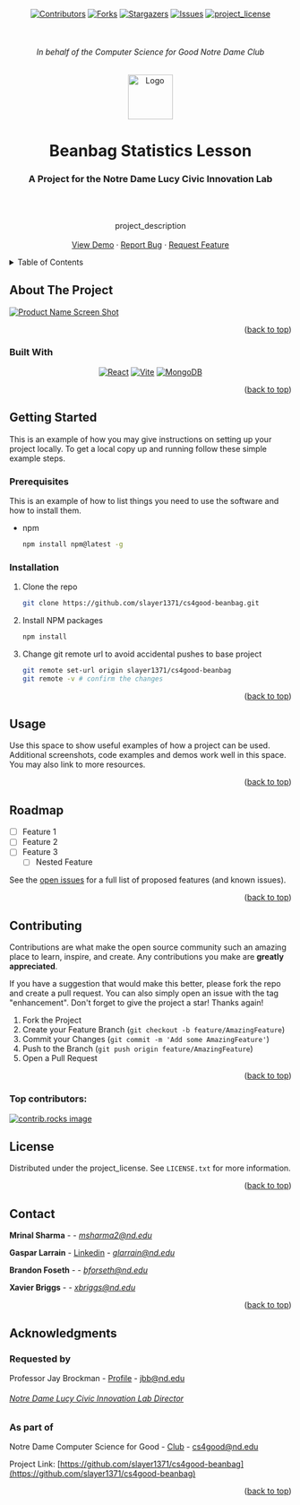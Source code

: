 
<div align="center">
  
<a> [![Contributors][contributors-shield]][contributors-url] </a>
<a> [![Forks][forks-shield]][forks-url] </a>
<a> [![Stargazers][stars-shield]][stars-url] </a>
<a> [![Issues][issues-shield]][issues-url]</a>
<a> [![project_license][license-shield]][license-url] </a>



<!-- PROJECT LOGO -->
<br />
  <h6> In behalf of the Computer Science for Good Notre Dame Club </h6>
  <a href="https://sites.nd.edu/cs4good/contact-information-2/">
    <img src="https://user-content.givegab.com/uploads/group/logo/469371/737eb99aa84d6fc1fb510db2865e94e5ef0b7015.png" alt="Logo" width="80" height="80">
  </a>

<h1>Beanbag Statistics Lesson</h1>
<h3>A Project for the Notre Dame Lucy Civic Innovation Lab</h3>
</br>
</br>
  <p align="center">
    project_description
    <br />
    <br />
    <a href="https://cs4good-beanbag.vercel.app/">View Demo</a>
    &middot;
    <a href="https://github.com/slayer1371/cs4good-beanbag/issues/new?labels=bug&template=bug-report---.md">Report Bug</a>
    &middot;
    <a href="https://github.com/slayer1371/cs4good-beanbag/issues/new?labels=enhancement&template=feature-request---.md">Request Feature</a>
  </p>
</div>



<!-- TABLE OF CONTENTS -->
<details>
  <summary>Table of Contents</summary>
  <ol>
    <li>
      <a href="#about-the-project">About The Project</a>
      <ul>
        <li><a href="#built-with">Built With</a></li>
      </ul>
    </li>
    <li>
      <a href="#getting-started">Getting Started</a>
      <ul>
        <li><a href="#prerequisites">Prerequisites</a></li>
        <li><a href="#installation">Installation</a></li>
      </ul>
    </li>
    <li><a href="#usage">Usage</a></li>
    <li><a href="#roadmap">Roadmap</a></li>
    <li><a href="#contributing">Contributing</a></li>
    <li><a href="#license">License</a></li>
    <li><a href="#contact">Contact</a></li>
    <li><a href="#acknowledgments">Acknowledgments</a></li>
  </ol>
</details>



<!-- ABOUT THE PROJECT -->
## About The Project

[![Product Name Screen Shot][product-screenshot]](https://example.com)

<p align="right">(<a href="#readme-top">back to top</a>)</p>



### Built With

<div align="center">

<a>[![React][React.js]][React-url]</a>
<a>[![Vite][Vite.dev]][Vite-url]</a>
<a>[![MongoDB][MongoDB.com]][MongoDB-url]</a>
</div>

<p align="right">(<a href="#readme-top">back to top</a>)</p>



<!-- GETTING STARTED -->
## Getting Started

This is an example of how you may give instructions on setting up your project locally.
To get a local copy up and running follow these simple example steps.

### Prerequisites

This is an example of how to list things you need to use the software and how to install them.
* npm
  ```sh
  npm install npm@latest -g
  ```

### Installation

1. Clone the repo
   ```sh
   git clone https://github.com/slayer1371/cs4good-beanbag.git
   ```
2. Install NPM packages
   ```sh
   npm install
   ```
3. Change git remote url to avoid accidental pushes to base project
   ```sh
   git remote set-url origin slayer1371/cs4good-beanbag
   git remote -v # confirm the changes
   ```

<p align="right">(<a href="#readme-top">back to top</a>)</p>



<!-- USAGE EXAMPLES -->
## Usage

Use this space to show useful examples of how a project can be used. Additional screenshots, code examples and demos work well in this space. You may also link to more resources.


<p align="right">(<a href="#readme-top">back to top</a>)</p>


<!-- ROADMAP -->
## Roadmap

- [ ] Feature 1
- [ ] Feature 2
- [ ] Feature 3
    - [ ] Nested Feature

See the [open issues](https://github.com/slayer1371/cs4good-beanbag/issues) for a full list of proposed features (and known issues).

<p align="right">(<a href="#readme-top">back to top</a>)</p>



<!-- CONTRIBUTING -->
## Contributing

Contributions are what make the open source community such an amazing place to learn, inspire, and create. Any contributions you make are **greatly appreciated**.

If you have a suggestion that would make this better, please fork the repo and create a pull request. You can also simply open an issue with the tag "enhancement".
Don't forget to give the project a star! Thanks again!

1. Fork the Project
2. Create your Feature Branch (`git checkout -b feature/AmazingFeature`)
3. Commit your Changes (`git commit -m 'Add some AmazingFeature'`)
4. Push to the Branch (`git push origin feature/AmazingFeature`)
5. Open a Pull Request

<p align="right">(<a href="#readme-top">back to top</a>)</p>

### Top contributors:

<a href="https://github.com/slayer1371/cs4good-beanbag/graphs/contributors">
  <img src="https://contrib.rocks/image?repo=slayer1371/cs4good-beanbag" alt="contrib.rocks image" />
</a>



<!-- LICENSE -->
## License

Distributed under the project_license. See `LICENSE.txt` for more information.

<p align="right">(<a href="#readme-top">back to top</a>)</p>



<!-- CONTACT -->
## Contact

**Mrinal Sharma** - []() - *msharma2@nd.edu*

**Gaspar Larrain** - [Linkedin](https://www.linkedin.com/in/gasparlarrain/) - *glarrain@nd.edu*

**Brandon Foseth** - []() - *bforseth@nd.edu*

**Xavier Briggs** - []() - *xbriggs@nd.edu*

<p align="right">(<a href="#readme-top">back to top</a>)</p>



<!-- ACKNOWLEDGMENTS -->
## Acknowledgments

### Requested by
Professor Jay Brockman - [Profile](https://lucyinstitute.nd.edu/people/the-lucy-family-core-team/jay-brockman/) - jbb@nd.edu

<h6> <a href="https://lucyinstitute.nd.edu/cil/"> Notre Dame Lucy Civic Innovation Lab Director </a></h6>

### As part of

Notre Dame Computer Science for Good - [Club](https://sites.nd.edu/cs4good/)  - cs4good@nd.edu

Project Link: [https://github.com/slayer1371/cs4good-beanbag](https://github.com/slayer1371/cs4good-beanbag)


<p align="right">(<a href="#readme-top">back to top</a>)</p>



<!-- MARKDOWN LINKS & IMAGES -->
<!-- https://www.markdownguide.org/basic-syntax/#reference-style-links -->
[contributors-shield]: https://img.shields.io/github/contributors/slayer1371/cs4good-beanbag.svg?style=for-the-badge
[contributors-url]: https://github.com/slayer1371/cs4good-beanbag/graphs/contributors
[forks-shield]: https://img.shields.io/github/forks/slayer1371/cs4good-beanbag?style=for-the-badge
[forks-url]: https://github.com/slayer1371/cs4good-beanbag/network/members
[stars-shield]: https://img.shields.io/github/stars/slayer1371/cs4good-beanbag.svg?style=for-the-badge
[stars-url]: https://github.com/slayer1371/cs4good-beanbag/stargazers
[issues-shield]: https://img.shields.io/github/issues/slayer1371/cs4good-beanbag.svg?style=for-the-badge
[issues-url]: https://github.com/slayer1371/cs4good-beanbag/issues
[license-shield]: https://img.shields.io/github/license/slayer1371/cs4good-beanbag.svg?style=for-the-badge
[license-url]: https://github.com/slayer1371/cs4good-beanbag/blob/master/LICENSE.txt
[product-screenshot]: images/screenshot.png
[React.js]: https://img.shields.io/badge/React-61DAFB?style=for-the-badge&logo=react&logoColor=white
[React-url]: https://reactjs.org/
[Vite.dev]: https://img.shields.io/badge/vite-646CFF?style=for-the-badge&logo=vite&logoColor=white
[Vite-url]: https://vite.dev/
[MongoDB.com]: https://img.shields.io/badge/mongodb-47A248?style=for-the-badge&logo=MongoDB&logoColor=white
[MongoDB-url]: https://www.mongodb.com/
